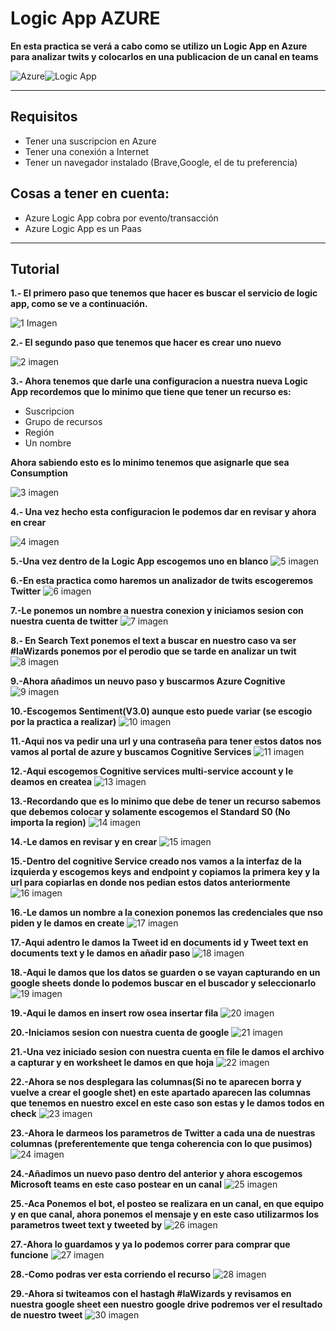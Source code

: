 # Logic  App AZURE

**En  esta practica se verá a cabo como se utilizo un Logic App en Azure para analizar twits y colocarlos en una publicacion de un canal en teams**

![Azure](imagenes/azure.png)![Logic App](imagenes/Azure-Logic-Apps-logo.png)

----------------------
## Requisitos
- Tener una suscripcion en Azure
- Tener una conexión a Internet
- Tener un navegador instalado (Brave,Google, el de tu preferencia)

## Cosas a tener en cuenta:
- Azure Logic App cobra por evento/transacción
- Azure Logic App es un Paas

-------------------------
## Tutorial

**1.- El primero paso que tenemos que hacer es buscar el servicio de logic app, como se ve a continuación.**

![1 Imagen](imagenes/1.png)

**2.- El segundo paso que tenemos que hacer es crear uno nuevo**

![2 imagen](imagenes/2.png)

**3.- Ahora tenemos que darle una configuracion a nuestra nueva Logic App recordemos que lo minimo que tiene que tener un recurso es:**
- Suscripcion
- Grupo de recursos
- Región
- Un nombre

**Ahora sabiendo esto es lo minimo tenemos que asignarle que sea Consumption**

![3 imagen](imagenes/3.png)

**4.- Una vez hecho esta configuracion le podemos dar en revisar y ahora en crear**

![4 imagen](imagenes/4.png)

**5.-Una vez dentro de la Logic App escogemos uno en blanco**
![5 imagen](imagenes/5.png)

**6.-En esta practica como haremos un analizador de twits escogeremos Twitter**
![6 imagen](imagenes/6.png)

**7.-Le ponemos un nombre a nuestra conexion y iniciamos sesion con nuestra cuenta de twitter**
![7 imagen](imagenes/7.png)

**8.- En Search Text ponemos el text a buscar en nuestro caso va ser #IaWizards ponemos por el perodio que se tarde en analizar un twit**
![8 imagen](imagenes/8.png)

**9.-Ahora añadimos un neuvo paso y buscarmos Azure Cognitive**
![9 imagen](imagenes/9.png)

**10.-Escogemos Sentiment(V3.0) aunque esto puede variar (se escogio por la practica a realizar)**
![10 imagen](imagenes/10.png)

**11.-Aqui nos va pedir una url y una contraseña para tener estos datos nos vamos al portal de azure y buscamos Cognitive Services**
![11 imagen](imagenes/11.png)

**12.-Aqui escogemos Cognitive services multi-service account y le deamos en createa**
![13 imagen](imagenes/13.png)

**13.-Recordando que es lo minimo que debe de tener un recurso sabemos que debemos colocar y solamente escogemos el Standard S0 (No importa la region)**
![14 imagen](imagenes/14.png)

**14.-Le damos en revisar y en crear**
![15 imagen](imagenes/15.png)

**15.-Dentro del cognitive Service creado nos vamos a la interfaz de la izquierda y escogemos keys and endpoint y copiamos la primera key y la url para copiarlas en donde nos pedian estos datos anteriormente**
![16 imagen](imagenes/16.png)

**16.-Le damos un nombre a la conexion ponemos las credenciales que nso piden y le damos en create**
![17 imagen](imagenes/17.png)

**17.-Aqui adentro le damos la Tweet id en documents id y Tweet text en documents text y le damos en añadir paso**
![18 imagen](imagenes/18.png)

**18.-Aqui le damos que los datos se guarden o se vayan capturando en un google sheets donde lo podemos buscar en el buscador y seleccionarlo**
![19 imagen](imagenes/19.png)

**19.-Aqui le damos en insert row osea insertar fila**
![20 imagen](imagenes/20.png)

**20.-Iniciamos sesion con nuestra cuenta de google**
![21 imagen](imagenes/21.png)

**21.-Una vez iniciado sesion con nuestra cuenta en file le damos el archivo a capturar y en worksheet le damos en que hoja**
![22 imagen](imagenes/22.png)

**22.-Ahora se nos desplegara las columnas(Si no te aparecen borra y vuelve a crear el google shet) en este apartado aparecen las columnas que tenemos en nuestro excel en este caso son estas y le damos todos en check**
![23 imagen](imagenes/23.png)

**23.-Ahora le darmeos los parametros de Twitter a cada una de nuestras columnas (preferentemente que tenga coherencia con lo que pusimos)**
![24 imagen](imagenes/24.png)

**24.-Añadimos un nuevo paso dentro del anterior y ahora escogemos Microsoft teams en este caso postear en un canal**
![25 imagen](imagenes/25.png)

**25.-Aca Ponemos el bot, el posteo se realizara en un canal, en que equipo y en que canal, ahora ponemos el mensaje y en este caso utilizarmos los parametros tweet text y tweeted by**
![26 imagen](imagenes/26.png)

**27.-Ahora lo guardamos y ya lo podemos correr para comprar que funcione**
![27 imagen](imagenes/27.png)

**28.-Como podras ver esta corriendo el recurso**
![28 imagen](imagenes/28.png)

**29.-Ahora si twiteamos con el hastagh #IaWizards y revisamos en nuestra google sheet een nuestro google drive podremos ver el resultado de nuestro tweet**
![30 imagen](imagenes/30.png)

